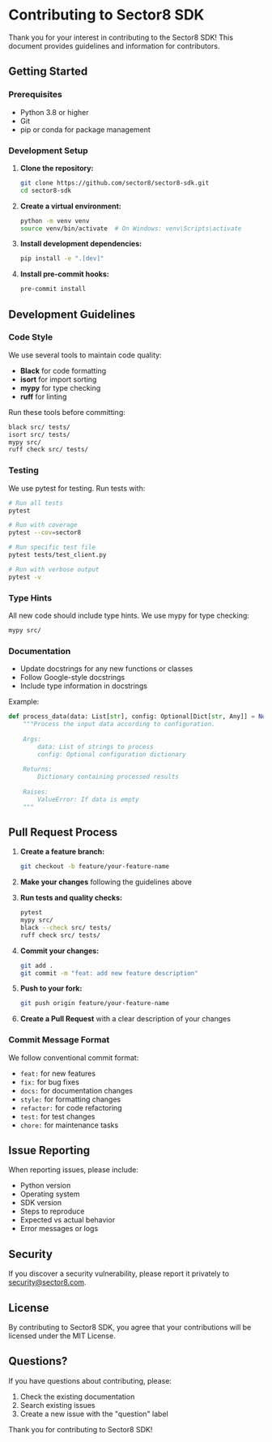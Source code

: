# Contributing to Sector8 SDK

Thank you for your interest in contributing to the Sector8 SDK! This document provides guidelines and information for contributors.

## Getting Started

### Prerequisites

- Python 3.8 or higher
- Git
- pip or conda for package management

### Development Setup

1. **Clone the repository:**
   ```bash
   git clone https://github.com/sector8/sector8-sdk.git
   cd sector8-sdk
   ```

2. **Create a virtual environment:**
   ```bash
   python -m venv venv
   source venv/bin/activate  # On Windows: venv\Scripts\activate
   ```

3. **Install development dependencies:**
   ```bash
   pip install -e ".[dev]"
   ```

4. **Install pre-commit hooks:**
   ```bash
   pre-commit install
   ```

## Development Guidelines

### Code Style

We use several tools to maintain code quality:

- **Black** for code formatting
- **isort** for import sorting
- **mypy** for type checking
- **ruff** for linting

Run these tools before committing:

```bash
black src/ tests/
isort src/ tests/
mypy src/
ruff check src/ tests/
```

### Testing

We use pytest for testing. Run tests with:

```bash
# Run all tests
pytest

# Run with coverage
pytest --cov=sector8

# Run specific test file
pytest tests/test_client.py

# Run with verbose output
pytest -v
```

### Type Hints

All new code should include type hints. We use mypy for type checking:

```bash
mypy src/
```

### Documentation

- Update docstrings for any new functions or classes
- Follow Google-style docstrings
- Include type information in docstrings

Example:
```python
def process_data(data: List[str], config: Optional[Dict[str, Any]] = None) -> Dict[str, Any]:
    """Process the input data according to configuration.
    
    Args:
        data: List of strings to process
        config: Optional configuration dictionary
        
    Returns:
        Dictionary containing processed results
        
    Raises:
        ValueError: If data is empty
    """
```

## Pull Request Process

1. **Create a feature branch:**
   ```bash
   git checkout -b feature/your-feature-name
   ```

2. **Make your changes** following the guidelines above

3. **Run tests and quality checks:**
   ```bash
   pytest
   mypy src/
   black --check src/ tests/
   ruff check src/ tests/
   ```

4. **Commit your changes:**
   ```bash
   git add .
   git commit -m "feat: add new feature description"
   ```

5. **Push to your fork:**
   ```bash
   git push origin feature/your-feature-name
   ```

6. **Create a Pull Request** with a clear description of your changes

### Commit Message Format

We follow conventional commit format:

- `feat:` for new features
- `fix:` for bug fixes
- `docs:` for documentation changes
- `style:` for formatting changes
- `refactor:` for code refactoring
- `test:` for test changes
- `chore:` for maintenance tasks

## Issue Reporting

When reporting issues, please include:

- Python version
- Operating system
- SDK version
- Steps to reproduce
- Expected vs actual behavior
- Error messages or logs

## Security

If you discover a security vulnerability, please report it privately to security@sector8.com.

## License

By contributing to Sector8 SDK, you agree that your contributions will be licensed under the MIT License.

## Questions?

If you have questions about contributing, please:

1. Check the existing documentation
2. Search existing issues
3. Create a new issue with the "question" label

Thank you for contributing to Sector8 SDK! 